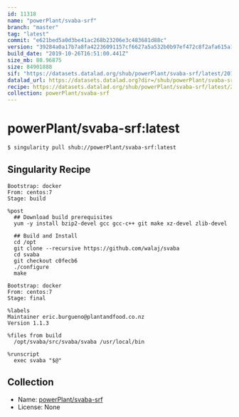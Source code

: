 ```yaml
---
id: 11318
name: "powerPlant/svaba-srf"
branch: "master"
tag: "latest"
commit: "e621bed5a0d3be41ac268b23206e3c483681d88c"
version: "39284a0a17b7a8fa42236091157cf6627a5a532b0b97ef472c8f2afa615a1f44"
build_date: "2019-10-26T16:51:00.441Z"
size_mb: 80.96875
size: 84901888
sif: "https://datasets.datalad.org/shub/powerPlant/svaba-srf/latest/2019-10-26-e621bed5-39284a0a/39284a0a17b7a8fa42236091157cf6627a5a532b0b97ef472c8f2afa615a1f44.sif"
datalad_url: https://datasets.datalad.org?dir=/shub/powerPlant/svaba-srf/latest/2019-10-26-e621bed5-39284a0a/
recipe: https://datasets.datalad.org/shub/powerPlant/svaba-srf/latest/2019-10-26-e621bed5-39284a0a/Singularity
collection: powerPlant/svaba-srf
---
```


# powerPlant/svaba-srf:latest

```bash
$ singularity pull shub://powerPlant/svaba-srf:latest
```

## Singularity Recipe

```singularity
Bootstrap: docker
From: centos:7
Stage: build

%post
  ## Download build prerequisites
  yum -y install bzip2-devel gcc gcc-c++ git make xz-devel zlib-devel
  
  ## Build and Install
  cd /opt
  git clone --recursive https://github.com/walaj/svaba
  cd svaba
  git checkout c0fecb6
  ./configure
  make

Bootstrap: docker
From: centos:7
Stage: final

%labels
Maintainer eric.burgueno@plantandfood.co.nz
Version 1.1.3

%files from build
  /opt/svaba/src/svaba/svaba /usr/local/bin

%runscript
  exec svaba "$@"
```

## Collection

 - Name: [powerPlant/svaba-srf](https://github.com/powerPlant/svaba-srf)
 - License: None

